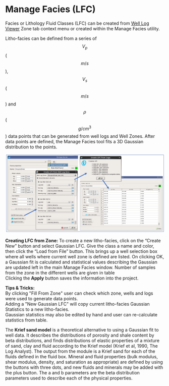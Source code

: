 # Manage Facies \(LFC\)

Facies or Lithology Fluid Classes \(LFC\) can be created from [Well Log Viewer](../viewers/readme.12/well_log_viewer_gui.md) Zone tab context menu or created within the Manage Facies utility.

Litho-facies can be defined from a series of $$V_p$$ \($$m/s$$\), $$V_s$$ \($$m/s$$\) and $$\rho$$ \($$g /cm^3$$\) data points that can be generated from well logs and Well Zones. After data points are defined, the Manage Facies tool fits a 3D Gaussian distribution to the points.

![](../.gitbook/assets/image%20%2848%29.png)

**Creating LFC from Zone:** To create a new litho-facies, click on the “Create New” button and select Gaussian LFC. Give the class a name and color, then click the “Load from File” button. This brings up a well selection box where all wells where current well zone is defined are listed. On clicking OK, a Gaussian fit is calculated and statistical values describing the Gaussian are updated left in the main Manage Facies window. Number of samples from the zone in the different wells are given in table  
Clicking the **Apply** button saves the information into the project.

**Tips & Tricks:**  
By clicking "Fill From Zone" user can check which zone, wells and logs were used to generate data points.  
Adding a "New Gaussian LFC" will copy current litho-facies Gaussian Statistics to a new litho-facies.  
Gaussian statistics may also be edited by hand and user can re-calculate statistics from table.  

The **Krief sand model** is a theoretical alternative to using a Gaussian fit to well data. It describes the distributions of porosity and shale content by beta distributions, and finds distributions of elastic properties of a mixture of sand, clay and fluid according to the Krief model \(Krief et al, 1990, The Log Analyst\). The output from the module is a Krief sand for each of the fluids defined in the fluid box. Mineral and fluid properties \(bulk modulus, shear modulus, density, and saturation as appropriate\) are defined by using the buttons with three dots, and new fluids and minerals may be added with the plus button. The a and b parameters are the beta distribution parameters used to describe each of the physical properties.

